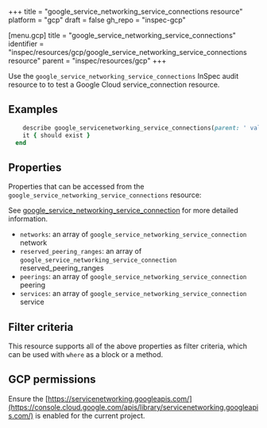 +++
title = "google_service_networking_service_connections resource"
platform = "gcp"
draft = false
gh_repo = "inspec-gcp"

[menu.gcp]
title = "google_service_networking_service_connections"
identifier = "inspec/resources/gcp/google_service_networking_service_connections resource"
parent = "inspec/resources/gcp"
+++

Use the `google_service_networking_service_connections` InSpec audit resource to to test a Google Cloud service_connection resource.

## Examples

```ruby
    describe google_servicenetworking_service_connections(parent: ' value_parent',network: 'value_network') do
    it { should exist }
  end
```

## Properties

Properties that can be accessed from the `google_service_networking_service_connections` resource:

See [google_service_networking_service_connection](google_service_networking_service_connection) for more detailed information.

  * `networks`: an array of `google_service_networking_service_connection` network
  * `reserved_peering_ranges`: an array of `google_service_networking_service_connection` reserved_peering_ranges
  * `peerings`: an array of `google_service_networking_service_connection` peering
  * `services`: an array of `google_service_networking_service_connection` service

## Filter criteria

This resource supports all of the above properties as filter criteria, which can be used
with `where` as a block or a method.

## GCP permissions

Ensure the [https://servicenetworking.googleapis.com/](https://console.cloud.google.com/apis/library/servicenetworking.googleapis.com/) is enabled for the current project.
